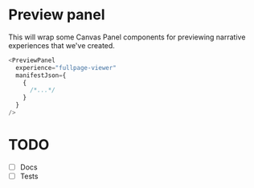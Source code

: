 # Preview panel

This will wrap some Canvas Panel components for previewing narrative experiences that we've created.

```js
<PreviewPanel
  experience="fullpage-viewer"
  manifestJson={
    {
      /*...*/
    }
  }
/>
```

# TODO

- [ ] Docs
- [ ] Tests
